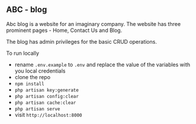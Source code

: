 ## ABC - blog

Abc blog is a website for an imaginary company. The website has three prominent pages - Home, Contact Us and Blog.

The blog has admin privileges for the basic CRUD operations.

To run locally
- rename `.env.example` to `.env` and replace the value of the variables with you local credentials
- clone the repo
- `npm install`
- `php artisan key:generate`
- `php artisan config:clear`
- `php artisan cache:clear`
- `php artisan serve`
-  visit `http://localhost:8000`
